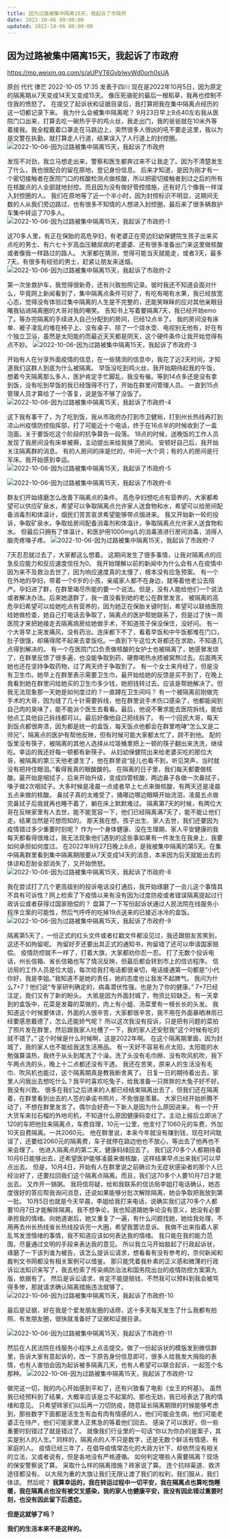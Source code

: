 ```yaml
---
title: 因为过路被集中隔离15天，我起诉了市政府
date: 2022-10-06 00:00:00
updated: 2022-10-06 00:00:00
---
```



## 因为过路被集中隔离15天，我起诉了市政府



https://mp.weixin.qq.com/s/aUPVT6GvblwvWd0orh0sUA




原创 代代 律芒 2022-10-05 17:35 发表于四川
现在是2022年10月5日，因为原定的隔离期从7天变成14天又变成15天。
像压死骆驼的最后一根稻草，我再也控制不住我的愤怒了。
在提交了起诉状和证据目录后，我打算把我在集中隔离点经历的这一切都记录下来。
我为什么会被集中隔离呢？
9月23日早上9点40左右我从医院门口出来，打算去吃一碗热乎乎的鸡火丝，我走出门，我的爸爸就在10米外等着接我。我全程戴着口罩走在马路边上，突然很多人很凶的吼不要走这里，我以为是交警在执勤，就打算走人行道，结果误入了人行道上的封控圈。
![2022-10-06-因为过路被集中隔离15天，我起诉了市政府](assets/2022-10-06-因为过路被集中隔离15天，我起诉了市政府.jpeg)

发现不对劲，我立马想走出来，警察和医生都奔过来不让我走了。因为不清楚发生了什么，我也很配合的留在原地，登记身份信息。
后来才知道，是因为刚才有一个密切接触者在医院门口的核酸检测点做核酸，所以把密切接触者到过之后的所有在核酸点的人全部就地封控。而且因为没有做好管控措施，还有好几个像我一样误入封控圈的人。
我们在原地等了近一个半小时，因为封控标识不明显，这期间无数的人从我们旁边路过，也有很多不知情的人想进入封控圈，最后来了很多辆救护车集中转运了70多人。
![2022-10-06-因为过路被集中隔离15天，我起诉了市政府-1](assets/2022-10-06-因为过路被集中隔离15天，我起诉了市政府-1.jpeg)

这70多人里，有正在保胎的高危孕妇，有老婆正在旁边妇幼保健院生孩子出来买点吃的男士、有六七十岁高血压糖尿病的老婆婆、还有很多准备出门来这里做核酸或者像我一样路过的路人。
大家都在猜测，觉得可能当天就能走，或者3天，最多7天。有很多有经验的男士，赶紧让朋友来送烟。
![2022-10-06-因为过路被集中隔离15天，我起诉了市政府-2](assets/2022-10-06-因为过路被集中隔离15天，我起诉了市政府-2.jpeg)

第一次坐救护车，我觉得很新奇，还有兴致拍照记录。彼时我还不知道会面对什么，毕竟网上新闻看到了，集中隔离点条件可好了，有吃有喝有水果，我已经放宽心态，觉得没有体验过集中隔离的人生是不完整的，还能笑眯眯的应对其他亲眼目睹我钻进隔离圈的大哥对我的嘲笑。
告知书上写着要隔离7天，我已经开始emo了。等办完隔离的手续进入自己分配到的房间，已经12点半了。
我的房间没有床单、被子凌乱的堆在椅子上、没有桌子、除了一个烧水壶、电视别无他有，好在有个独立卫浴，虽然是太阳能的而最近天天都是阴天，这个硬件条件让我开始觉得有点不妙。
![2022-10-06-因为过路被集中隔离15天，我起诉了市政府-3](assets/2022-10-06-因为过路被集中隔离15天，我起诉了市政府-3.jpeg)

开始有人在分享外面疫情的信息，在一些猜测的信息中，我花了近2天时间，才知道我们这群人到底为什么被隔离。
早饭没吃到鸡火丝，我开始期待起我的午饭，想着今天隔离那么多人，医护肯定手忙脚乱，我没有催。等到14点多还是没有拿到饭，没有吃到早饭的我已经饿得不行了，开始在群里问管理人员。
一直到15点管理人员才算给了一个答复，说是饭不够了没饭了。
![2022-10-06-因为过路被集中隔离15天，我起诉了市政府-4](assets/2022-10-06-因为过路被集中隔离15天，我起诉了市政府-4.jpeg)

这下我有事干了，为了吃到饭，我从市政府办打到市卫健局，打到州长热线再打到凉山州疫情防控指挥部，打了可能近十个电话，终于在16点半的时候收到了一盒泡面。关于要饭吃这个阶段的抗争算告一段落。
18点的时候，送晚饭的工作人员发现了我房间没有床单被褥，主动提出来给我换了房间。
安顿好自己后，我开始关注隔离群的消息。
有的人房间的床是烂的，中间一大个洞；有的人的房间是行军床。我开始感到幸运。
![2022-10-06-因为过路被集中隔离15天，我起诉了市政府-5](assets/2022-10-06-因为过路被集中隔离15天，我起诉了市政府-5.jpeg)

![2022-10-06-因为过路被集中隔离15天，我起诉了市政府-6](assets/2022-10-06-因为过路被集中隔离15天，我起诉了市政府-6.jpeg)

群友们开始琢磨怎么改善下隔离点的条件。
高危孕妇想吃点有营养的，大家都希望可以供应矿泉水，希望可以争取隔离点允许家人送食物和水，希望可以给房间配备消毒剂和体温计，烟民们苦苦哀求希望能够带点烟进来。
我又开始新一轮的投诉，争取矿泉水，争取给房间配备消毒剂和体温计，争取隔离点允许家人送食物和水。
但最后只拥有了体温计，和医护用1000mg/L的消毒液进行房间消毒，消得人脑壳疼嗓子疼。
![2022-10-06-因为过路被集中隔离15天，我起诉了市政府-7](assets/2022-10-06-因为过路被集中隔离15天，我起诉了市政府-7.png)

7天忍忍就过去了，大家都这么想着。
这期间发生了很多事情，让我对隔离点的应急反应能力和反应速度信任为0。
我开始理解以前的新闻中为什么会有人在疫情中因为来不及救治去世了，因为响应速度真的太慢了，根本没有应急预案。
有一个在外地的孕妇，带着一个6岁的小孩，亲戚家人都不在身边，就等着他老公去陪产。孕妇进了群，在群里竭尽所能的要一个说法。但是，没有人能给他们一个说法或者解决办法。后来她退群了，我一直没看到她的老公在群里发言。
被隔离的高危孕妇希望可以给她吃点有营养的，因为她正在保胎关键时刻，希望可以联络医院给她做检查，她自己打电话去争取了，隔离点的医护帮她联系了，但是过了快一周医院才来把她接走去隔离病房给她做手术，不知道孩子保没保住，没好问。
有一个大哥早上突发痛风，没有药治。连床都下不了，看着早饭和中午饭都堆在门口，肚子很饿，却痛得爬不起来去拿饭吃。一直到下午这位大哥都还在求助，不知道几点得到解决的。
有一个在医院门口负责做核酸的女护士也被隔离了，她感冒发烧了，在群里反馈了很多遍，也没能争取到药，硬靠喝热水捂被窝熬过去。后面两天她也还在坚持争取药物，过了两天终于争取到了。
有一个女士来月经了，但是没有卫生巾。她早上在群里表示需要卫生巾，最开始给她的反馈是买不到了，在晚上我看到她在群里问给她买的卫生巾多少钱，她把钱转过去。应该是帮她解决了。但我无法现象那一天她是如何度过的？一直蹲在卫生间吗？
有一个被隔离前刚做完手术的大哥，因为缝了几十针需要拆线，他在群里说手术伤口感染了，他都能闻到自己肉的臭味了，能不能派个医生去看看。最后，他说不奢求能去医院拆线，能给他点工具他自己拆线都可以。最后好像他自己把线拆了。
有一个回民大哥，每天到饭点都很奔溃，因为都是统一的盒饭，每天饭点他都会在群里咆哮“怎么又是二师兄”，隔离点的医护有帮他反映，但有时候可能大家都太忙了，顾不到他。
配的饭里没有筷子，被隔离的其他人选择从垃圾桶里把上一顿的筷子翻出来洗洗，继续吃。幸运的我还好每一顿都有新筷子。
从妇幼保健院出来给老婆买吃的那位大哥，被隔离的第三天他老婆生了，他在群里说“娃儿也看不到，听见哭声，当时就没有把持住眼泪。”看得我真的眼酸酸的。
在隔离的日子里，我们每天都要做核酸。最开始是咽拭子，后来开始升级，变成四管核酸，两边鼻子各做一次鼻拭子，嗓子做2次咽拭子。大多时候是凌晨一点或者早上七点来做核酸，有两天还是凌晨五点来做的核酸。
鼻拭子真的太难受了，捅哪边哪边眼睛开始流泪，凌晨五点做完鼻拭子后我就再也睡不着了，躺在床上默默难过。
隔离第7天的时候，有两位大哥在反映家里有人去世，能不能宽容一下，他们已经隔离满7天了，能不能让他们走。结果当然是可想而知的。
那天我在想，孩子出生、家人去世，我们还要因为疫情错过多少重要时刻呢？
作为一个身体健康、没在生理期、家人平安健康的我每天都看得很难过，我无法现象他们遇到的这些事如果有一件发生在我身上，我要如何承担如何度过。
在2022年9月27日晚上8点，是我被集中隔离的第5天。在集中隔离群里看到集中隔离期限要从7天变成14天的消息，本来因为后天就能出去的体谅和忍耐全部消失了，又开始愤怒。
![2022-10-06-因为过路被集中隔离15天，我起诉了市政府-8](assets/2022-10-06-因为过路被集中隔离15天，我起诉了市政府-8.jpeg)

我在尝试打了几个更高级别的投诉电话没打通后，我开始琢磨了一会儿这个事情具不具有可诉性？网上检索了下疫情以来有没有因为过度防疫或者错误隔离提起过行政诉讼或者获得过国家赔偿的？
盘算了一下写份起诉状通过人民法院在线服务小程序立案的可能性，然后气呼呼的吃掉19点送来的已接近冰冷的盒饭。
![2022-10-06-因为过路被集中隔离15天，我起诉了市政府-9](assets/2022-10-06-因为过路被集中隔离15天，我起诉了市政府-9.jpeg)

隔离第5天了，一份正式的红头文件或者红戳文件都没见过，我还跟朋友苦笑到，这还不如拘留呢。
拘留好歹还要出具正式的通知书，拘留错了还可以申请国家赔偿。
疫情防控就不一样了，打着大旗，大家都劝你忍一忍。
打了无数个投诉电话，州长信箱、省长信箱也写了情况反映，但最后都会转到市上的信访程序。
信访局的工作人员是位大姐，每次给我打电话都很亲切，电话接通第一句都是“小代你好，我是李姐。”我知道不是她的责任，她的态度也让我发不起脾气。
我问为什么7+7？他们说“专家研判确定的，病毒潜伏性强，也是为了你的健康。”
7+7已经注定，我们又有了新的盼头。
大抵是因为外面封城了，物资比较缺乏。有一天拿到的盒饭中，花菜是发霉的菜做的，肉上有小蛆、汤菜里有一根长长的头发。
我知道这个时候要体谅，外面的人很辛苦，大家都很辛苦，我不用在外面暴晒淋雨已经要感恩戴德了，怎么还能娇气呢？
所以这次我没有投诉，只是把有问题的菜拍了照片发在群里，然后跟我家人吐槽了一下，我的家人还安慰我“这个时候有吃的就不错了。”
这个时候是什么时候啊，这是2022年啊。
在这个隔离期里面，因为封城了，我的家人也不能给我送生活用品。
有一天好不容易有点太阳，太阳能的水勉强算温热，我终于从头到尾洗了个澡。洗了头没有毛巾擦、没有吹风机吹，我下午两点洗的头，晚上十二点都还没有干透。
我还在苦笑，原来人的生活没有毛巾、吹风机也能过，这个隔离期真是教我断舍离了。
日复一日的期待着出去，家里人问我出去想吃什么？我平时喜欢吃兔子，给我准备一只胖胖的大兔子好不好。我没有兴致。
很多在我们之后进来的人都已经结束隔离出去了，但我们还在隔离着，在群里看到出去的人签的承诺书照片，不免很是羡慕。
大家已经开始折腾不动了，不想在群里发言了。偶尔会好奇一下新人是因为什么原因进来。
有一个开大货车来拉石榴的外地司机，不知道什么原因健康码变红了。主动上报后立即派了120的车把他拉来隔离点，车费自理，10元一公里，他支付了1060元的车费，外加10天自费隔离。一共2060元。
他在群里说，本来今年就没有赚到钱，现在时间耽误了，还要给2060元的隔离费，车子就停在路边他也不放心，等出去了他再也不来会理了。
他进入隔离点的第二天，健康码绿回去了。
我们这70多个人都期待着10月6日能够出去，还希望医护能够凌晨来做核酸，这样结果早点出来我们可以早点出去。
但是，10月4日，开始有人在群里说之前确诊为无症状感染者的那个人已经治好了，还要拉回我们这个隔离点隔离。而且，我们这70多个人要10月7日才能出去。
又炸开一锅粥。
我将信将疑，给和我联系的信访局李姐打电话确认，她态度很好的答应帮我询问消息，还说如果能够分批次解除隔离，她会争取把我放到第一批。
10月5日也就是今天早晨，李姐给我打来电话，说确实我们这70多个人都要10月7日才能解除隔离。我不想争论，我也知道跟她争论没有意义，她没有必要承担我的情绪。向她道谢后，她又重复了一遍，有什么问题找她，她给我处理，不用再去州长热线省长热线投诉兜一大圈，希望我罢访息诉。
我做不出来指着人家乱骂发泄情绪的事情，我不知道应该如何表达我的情绪。
我只能在我的能力范围，尽量通过文明的手段来表达我的意见。
所以我立马开始敲起了行政起诉状，琢磨了一下该列谁为被告，该怎么提诉讼请求，想看看有没有参考的，奈何新闻和裁判文书网都没有相关案例可以借鉴。
那只能凭着我朴素的正义感和微薄的行政诉讼法知识来写了，我去检索了传染病防治法和国务院出台的疫情防控方案第九版，依据有了。
然后是诉讼请求，肯定不能提赔钱，不然我可以预料到我会被骂得多惨，那就请求确认隔离措施违法就够了。
![2022-10-06-因为过路被集中隔离15天，我起诉了市政府-10](assets/2022-10-06-因为过路被集中隔离15天，我起诉了市政府-10.jpeg)

最后是证据，好在我是个爱发朋友圈的话痨，这十多天每天发生了什么我都有拍照、有发朋友圈，很快就准备好了证据和证据目录。

![2022-10-06-因为过路被集中隔离15天，我起诉了市政府-11](assets/2022-10-06-因为过路被集中隔离15天，我起诉了市政府-11.jpeg)

然后在人民法院在线服务小程序上点击提交。做了一份起诉状的模版发到微信群里，告诉大家有意起诉的，改一下原告身份信息即可，很多人给我发大拇指的表情，也有人害怕会因为起诉被多隔离几天，也有人希望可以联合起诉，一起签个名那种。
![2022-10-06-因为过路被集中隔离15天，我起诉了市政府-12](assets/2022-10-06-因为过路被集中隔离15天，我起诉了市政府-12.jpeg)

做完这一切，我的内心开始感到平和了，还有兴致看了电影《女王的柯基》。
虽然我已经预料到了结果，大概率应该是立不起案的。那也无妨，我已经表达了我的情绪和意见。
只希望砖家们以后再一刀切防疫，随意延长隔离期限的时候能够考虑到，那些数字下面都是活生生有血有肉有情感的人，他们可能会生病，他们可能老婆正在待产，他们可能家里人正焦急的等着他们回去。
感染了可以医好，但一些重要时刻错过了就是错过了。
就像我们行业里的一句话“你以为你办的是案子，其实是别人的人生。”
同样的，隔离点的人不只是数字，还是无数个鲜活有情感、有家庭的人。
疫情已经三年了，在倡导疫情常态化的大政方针下，却依然没有相关的立法，又或者说有，但是各地没有严格遵循。
如何判定哪些人需要隔离？现场的保安警察说了算。
采取什么样的隔离措施？砖家说了算。
连个抗辩渠道、救济途径都没有。
以大局为重的大旗让我们无限让渡了我们的权利，我们服从，我们体谅。
然后呢？
**我算幸运的，我在转运过程中一切平安，我在隔离点也算吃饱睡暖，我在隔离点也没有被交叉感染，我的家人也健康平安，我没有因此错过重要时刻，也没有因此留下后遗症。**

**但是这就够了吗？**

**我们的生活本来不是这样的。**
